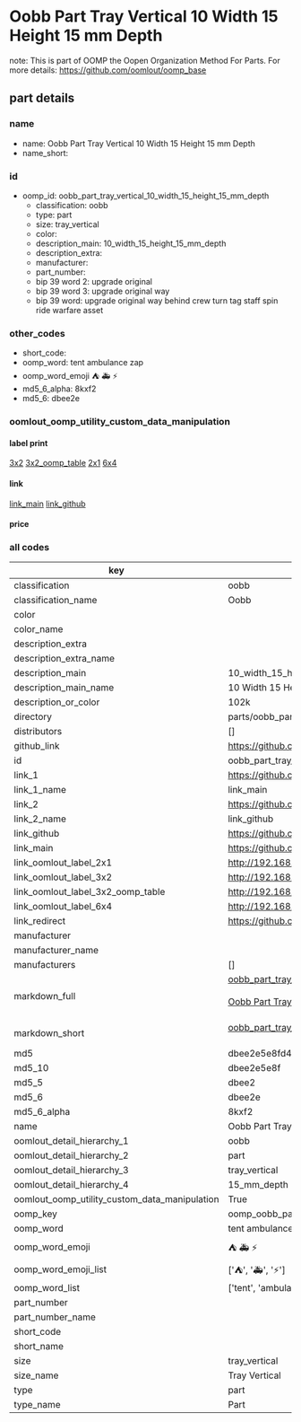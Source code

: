 # Oobb Part Tray Vertical 10 Width 15 Height 15 mm Depth  

note: This is part of OOMP the Oopen Organization Method For Parts. For more details: https://github.com/oomlout/oomp_base

##  part details
  







### name
* name: Oobb Part Tray Vertical 10 Width 15 Height 15 mm Depth
* name_short: 
### id
* oomp_id: oobb_part_tray_vertical_10_width_15_height_15_mm_depth
  * classification: oobb
  * type: part
  * size: tray_vertical
  * color: 
  * description_main: 10_width_15_height_15_mm_depth
  * description_extra: 
  * manufacturer: 
  * part_number: 
  * bip 39 word 2: upgrade original
  * bip 39 word 3: upgrade original way
  * bip 39 word: upgrade original way behind crew turn tag staff spin ride warfare asset

### other_codes
* short_code: 
* oomp_word: tent ambulance zap
* oomp_word_emoji :tent: :ambulance: :zap:
* md5_6_alpha: 8kxf2
* md5_6: dbee2e






### oomlout_oomp_utility_custom_data_manipulation
#### label print
[3x2](http://192.168.1.245:1112/?label=oomp%208kxf2)
[3x2_oomp_table](http://192.168.1.108:1112/?label=oomp%208kxf2)
[2x1](http://192.168.1.242:1112/?label=oomp%208kxf2)
[6x4](http://192.168.1.55:1112/?label=oomp%208kxf2)    

#### link

[link_main](https://github.com/oomlout/oomlout_oomp_version_1_messy/tree/main/parts/oobb_part_tray_vertical_10_width_15_height_15_mm_depth) [link_github](https://github.com/oomlout/oomlout_oomp_version_1_messy/tree/main/parts/oobb_part_tray_vertical_10_width_15_height_15_mm_depth)                             

#### price







### all codes 
| key | value |  
| --- | --- |  
| classification | oobb |  
| classification_name | Oobb |  
| color |  |  
| color_name |  |  
| description_extra |  |  
| description_extra_name |  |  
| description_main | 10_width_15_height_15_mm_depth |  
| description_main_name | 10 Width 15 Height 15 mm Depth |  
| description_or_color | 102k |  
| directory | parts/oobb_part_tray_vertical_10_width_15_height_15_mm_depth |  
| distributors | [] |  
| github_link | https://github.com/oomlout/oomlout_oomp_part_src/tree/main/parts/oobb_part_tray_vertical_10_width_15_height_15_mm_depth |  
| id | oobb_part_tray_vertical_10_width_15_height_15_mm_depth |  
| link_1 | https://github.com/oomlout/oomlout_oomp_version_1_messy/tree/main/parts/oobb_part_tray_vertical_10_width_15_height_15_mm_depth |  
| link_1_name | link_main |  
| link_2 | https://github.com/oomlout/oomlout_oomp_version_1_messy/tree/main/parts/oobb_part_tray_vertical_10_width_15_height_15_mm_depth |  
| link_2_name | link_github |  
| link_github | https://github.com/oomlout/oomlout_oomp_version_1_messy/tree/main/parts/oobb_part_tray_vertical_10_width_15_height_15_mm_depth |  
| link_main | https://github.com/oomlout/oomlout_oomp_version_1_messy/tree/main/parts/oobb_part_tray_vertical_10_width_15_height_15_mm_depth |  
| link_oomlout_label_2x1 | http://192.168.1.242:1112/?label=oomp%208kxf2 |  
| link_oomlout_label_3x2 | http://192.168.1.245:1112/?label=oomp%208kxf2 |  
| link_oomlout_label_3x2_oomp_table | http://192.168.1.108:1112/?label=oomp%208kxf2 |  
| link_oomlout_label_6x4 | http://192.168.1.55:1112/?label=oomp%208kxf2 |  
| link_redirect | https://github.com/oomlout/oomlout_oomp_version_1_messy/tree/main/parts/oobb_part_tray_vertical_10_width_15_height_15_mm_depth |  
| manufacturer |  |  
| manufacturer_name |  |  
| manufacturers | [] |  
| markdown_full | [oobb_part_tray_vertical_10_width_15_height_15_mm_depth](none)<br>[](none)<br>[Oobb Part Tray Vertical 10 Width 15 Height 15 Mm Depth](none)<br><br> |  
| markdown_short | [oobb_part_tray_vertical_10_width_15_height_15_mm_depth](none)<br><br> |  
| md5 | dbee2e5e8fd41ba7ab19a149f0272f75 |  
| md5_10 | dbee2e5e8f |  
| md5_5 | dbee2 |  
| md5_6 | dbee2e |  
| md5_6_alpha | 8kxf2 |  
| name | Oobb Part Tray Vertical 10 Width 15 Height 15 mm Depth |  
| oomlout_detail_hierarchy_1 | oobb |  
| oomlout_detail_hierarchy_2 | part |  
| oomlout_detail_hierarchy_3 | tray_vertical |  
| oomlout_detail_hierarchy_4 | 15_mm_depth |  
| oomlout_oomp_utility_custom_data_manipulation | True |  
| oomp_key | oomp_oobb_part_tray_vertical_10_width_15_height_15_mm_depth |  
| oomp_word | tent ambulance zap |  
| oomp_word_emoji | :tent: :ambulance: :zap: |  
| oomp_word_emoji_list | [':tent:', ':ambulance:', ':zap:'] |  
| oomp_word_list | ['tent', 'ambulance', 'zap'] |  
| part_number |  |  
| part_number_name |  |  
| short_code |  |  
| short_name |  |  
| size | tray_vertical |  
| size_name | Tray Vertical |  
| type | part |  
| type_name | Part |  
